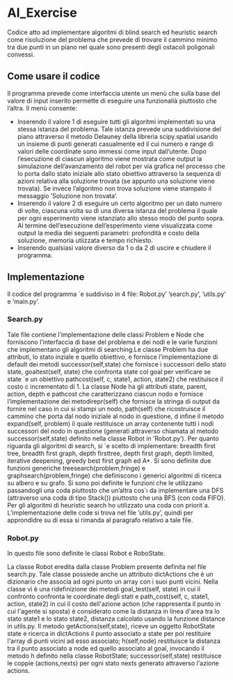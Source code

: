 <h1>AI_Exercise</h1>
Codice atto ad implementare algoritmi di blind search ed heuristic search come risoluzione del problema che prevede di trovare il cammino minimo tra due punti in un piano nel quale sono presenti degli ostacoli poligonali convessi.
<h2>Come usare il codice</h2>
Il programma prevede come interfaccia utente un menù che sulla base del valore di input inserito permette di eseguire una funzionalià piuttosto che l’altra.  Il menù consente:
<ul>
<li>Inserendo  il  valore  1  di  eseguire  tutti  gli  algoritmi  implementati  su  una  stessa  istanza  del  problema.  Tale istanza prevede una suddivisione del piano attraverso il metodo Delauney della libreria scipy.spatial  usando  un  insieme  di  punti  generati  casualmente  ed  il  cui  numero  e  range  di  valori delle coordinate sono immessi come input dall’utente.  Dopo l’esecuzione di ciascun algoritmo viene mostrata come output la simulazione dell’avanzamento del robot per via grafica nel processo che lo porta dallo stato iniziale allo stato obiettivo attraverso la sequenza di azioni relativa alla soluzione trovata (se appunto una soluzione viene trovata).  Se invece l’algoritmo non trova soluzione viene stampato il messaggio ’Soluzione non trovata’.</li>
<li>Inserendo il valore 2 di eseguire un certo algoritmo per un dato numero di volte, ciascuna volta su di una diversa istanza del problema il quale per ogni esperimento viene istanziato allo stesso modo del punto sopra.  Al termine dell’esecuzione dell’esperimento viene visualizzata come output la media dei seguenti parametri:  profondità e costo della soluzione, memoria utiizzata e tempo richiesto.</li>
<li>Inserendo qualsiasi valore diverso da 1 o da 2 di uscire e chiudere il programma.</li>
</ul>

<h2>Implementazione</h2>
Il codice del programma `e suddiviso in 4 file:  Robot.py’ ’search.py’, ’utils.py’ e ’main.py’.
<h3>Search.py</h3>
Tale file contiene l’implementazione delle classi Problem e Node che forniscono l’interfaccia di base del 
problema e dei nodi e le varie funzioni che implementano gli algoritmi di searching.Le  classe  Problem 
ha  due  attributi,  lo  stato  inziale  e  quello  obiettivo,  e  fornisce  l’implementazione
di default dei metodi successor(self,state) che fornisce i successori dello stato state, goaltest(self, state)
che confronta state col goal per verificare se state `e un obiettivo pathcost(self, c, state1, action, state2)
che restituisce il costo c incrementato di 1.  La classe Node ha gli attributi state, parent, action, depth
e  pathcost  che  caratterizzano  ciascun  nodo  e  fornisce  l’implementazione  dei  metodirepr(self)  che
fornisce la stringa di output da fornire nel caso in cui si stampi un nodo,  path(self) che ricostruisce il
cammino che porta dal nodo iniziale al nodo in questione, d infine il metodo expand(self, problem) il quale
restituisce un array contenente tutti i nodi successori del nodo in questione (generati attraverso chiamata
al metodo successor(self,state) definito nella classe Robot in ’Robot.py’).
Per quanto riguarda gli algoritmi di search,  si `e scelto di implementare:  breadth first tree,  breadth
first graph, depth firsttree, depth first graph, depth limited, iterative deepening, greedy best first graph
ed A*.  Si sono definite due funzioni generiche treesearch(problem,fringe) e graphsearch(problem,fringe)
che definiscono  i generici algoritmi di ricerca su albero e su grafo.  Si  sono poi  definite  le funzioni che
le utilizzano passandogli una coda piuttosto che un’altra cos`ı da implementare una DFS (attraverso una
coda  di  tipo  Stack())  piuttosto  che  una  BFS  (con  coda  FIFO).  Per  gli  algoritmi  di  heuristic  search ho
utilizzato  una  coda  con  priorit`a.   L’implementazione  delle  code  si  trova  nel  file  ’utils.py’,  quindi  per
approndidre su di essa si rimanda al paragrafo relativo a tale file.

<h3>Robot.py</h3>
In questo file sono definite le classi Robot e RoboState.

La classe Robot eredita dalla classe Problem presente definita nel file search.py. Tale classe possiede anche un attributo
dictActions che è un dizionario che associa ad ogni punto un array con i suoi punti vicini. 
Nella classe vi è una ridefinizione dei metodi goal_test(self, state) in cui il confronto confronta le coordinate degli 
stati e path_cost(self, c, state1, action, state2) in cui il costo dell'azione action (che rappresenta il punto in cui 
l'agente si sposta) è considerato come la distanza in linea d'area tra lo stato state1 e lo stato state2,
distanza calcolato usando la funzione distance in utils.py.
Il metodo getActions(self,state), riceve un oggetto RobotState state e ricerca in dictActions il punto associato
a state per poi restituire l'array di punti vicini ad esso associato; h(self,node) restituisce la distanza tra il punto
associato a node ed quello associato al goal, invocando il metodo h definito nella classe RobotState; successor(self,state)
restituisce le coppie (actions,nexts) per ogni stato nexts generato attraverso l'azione actions.
